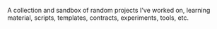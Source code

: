 A collection and sandbox of random projects I've worked on, learning material, scripts, templates, contracts, experiments, tools, etc.
